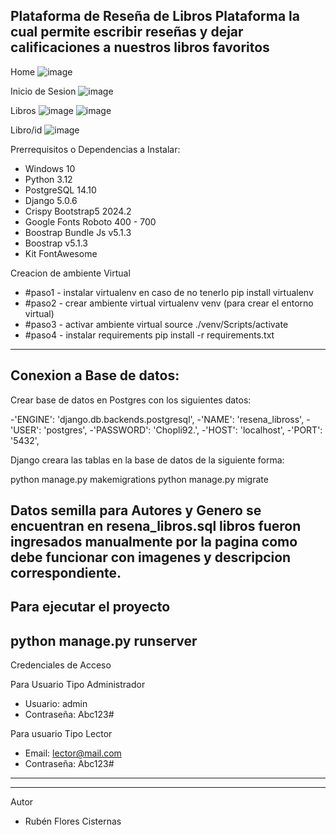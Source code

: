 Plataforma de Reseña de Libros
Plataforma la cual permite escribir reseñas y dejar
calificaciones a nuestros libros favoritos
----------------------------------------------------------------
Home
![image](https://github.com/rfloresc92/ViajesChile/assets/156140625/18055595-e4a5-4518-b2f0-9ab6bfd5505b)

Inicio de Sesion
![image](https://github.com/rfloresc92/ViajesChile/assets/156140625/665a340d-1aa2-4ebb-a537-37ff15fd9ecb)

Libros
![image](https://github.com/rfloresc92/ViajesChile/assets/156140625/158d23c5-2200-406f-997f-01b7eacee9d1)
![image](https://github.com/rfloresc92/ViajesChile/assets/156140625/9f0dc118-f9f8-4ae0-ba02-3a9794a7a308)

Libro/id
![image](https://github.com/rfloresc92/ViajesChile/assets/156140625/dcd0535b-6879-45d4-a146-466b347ba4ef)

Prerrequisitos o Dependencias a Instalar:
- Windows 10
- Python 3.12
- PostgreSQL 14.10
- Django 5.0.6
- Crispy Bootstrap5 2024.2
- Google Fonts Roboto 400 - 700
- Boostrap Bundle Js v5.1.3
- Boostrap v5.1.3
- Kit FontAwesome

Creacion de ambiente Virtual
- #paso1 - instalar virtualenv en caso de no tenerlo
  pip install virtualenv
- #paso2 - crear ambiente virtual
  virtualenv venv (para crear el entorno virtual)
- #paso3 - activar ambiente virtual
  source ./venv/Scripts/activate
- #paso4 - instalar requirements
  pip install -r requirements.txt
----------------------------------------------------------------
Conexion a Base de datos:
----------------------------------------------------------------
Crear base de datos en Postgres con los siguientes datos:

  -'ENGINE': 'django.db.backends.postgresql',
  -'NAME': 'resena_libross',
  -'USER': 'postgres',
  -'PASSWORD': 'Chopli92.',
  -'HOST': 'localhost',
  -'PORT': '5432',
  
Django creara las tablas en la base de datos de la siguiente forma:

python manage.py makemigrations
python manage.py migrate

Datos semilla para Autores y Genero se encuentran en resena_libros.sql
libros fueron ingresados manualmente por la pagina como debe funcionar
con imagenes y descripcion correspondiente.
----------------------------------------------------------------
Para ejecutar el proyecto
----------------------------------------------------------------
python manage.py runserver
----------------------------------------------------------------
Credenciales de Acceso

Para Usuario Tipo Administrador
- Usuario: admin
- Contraseña: Abc123#

Para usuario Tipo Lector
- Email: lector@mail.com
- Contraseña: Abc123#
----------------------------------------------------------------
----------------------------------------------------------------
Autor
- Rubén Flores Cisternas
